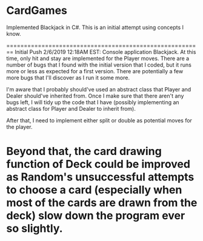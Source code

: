 # CardGames
Implemented Blackjack in C#. This is an initial attempt using concepts I know. 

========================================================
Initial Push 2/6/2019 12:18AM EST:
Console application Blackjack. At this time, only hit and stay are implemented for the Player moves. There are a number of bugs that I found with the initial version that I coded, but it runs more or less as expected for a first version. There are potentially a few more bugs that I'll discover as I run it some more. 

I'm aware that I probably should've used an abstract class that Player and Dealer should've inherited from. Once I make sure that there aren't any bugs left, I will tidy up the code that I have (possibly implementing an abstract class for Player and Dealer to inherit from). 

After that, I need to implement either split or double as potential moves for the player.

Beyond that, the card drawing function of Deck could be improved as Random's unsuccessful attempts to choose a card (especially when most of the cards are drawn from the deck) slow down the program ever so slightly. 
========================================================
